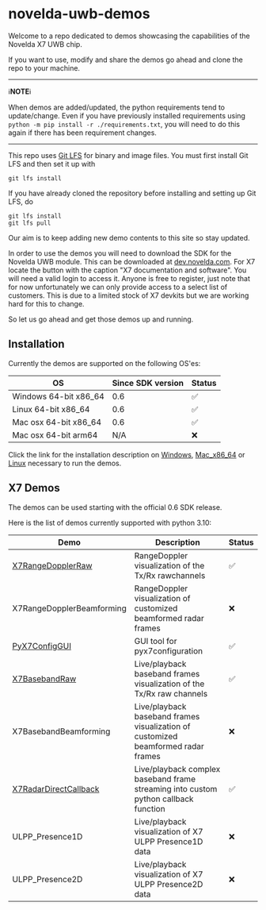 # novelda-uwb-demos

Welcome to a repo dedicated to demos showcasing the capabilities of the Novelda X7 UWB chip.

If you want to use, modify and share the demos go ahead and clone the repo to 
your machine.

---
ℹ️**NOTE**ℹ️

When demos are added/updated, the python requirements tend to update/change. Even if you have previously installed requirements using `python -m pip install -r ./requirements.txt`, you will need to do this again if there has been requirement changes.

---

This repo uses [Git LFS](https://git-lfs.com/) for binary and image files. You must first install Git LFS and then set it up with
 ```
 git lfs install
 ```
If you have already cloned the repository before installing and setting up Git LFS, do
 ```
 git lfs install
 git lfs pull
 ```

 Our aim is to keep adding new demo contents to this site so stay updated.

In order to use the demos you will need to download the SDK for the Novelda UWB module. This can be
downloaded at [dev.novelda.com](https://novelda.com/developer). For X7 locate the button with the caption
"X7 documentation and software". You will need a valid login to access it. Anyone is free to
register, just note that for now unfortunately we can only provide access to a select list of customers.
This is due to a limited stock of X7 devkits but we are working hard for this to change.

So let us go ahead and get those demos up and running.

## Installation ##

Currently the demos are supported on the following OS'es:

 OS                    | Since SDK version | Status             |
|-----------------------|-------------------|--------------------|
| Windows 64-bit x86_64 | 0.6               | :white_check_mark: |
| Linux 64-bit x86_64   | 0.6               | :white_check_mark: |
| Mac osx 64-bit x86_64 | 0.6               | :white_check_mark: |
| Mac osx 64-bit arm64  | N/A               | :x:                |

Click the link for the installation description on [Windows](./InstallationDescription_Windows.md),
[Mac_x86_64](./InstallationDescription_Mac_x86_64.md) or [Linux](./InstallationDescription_Linux.md) necessary to run the demos. 

## X7 Demos ##

The demos can be used starting with the official 0.6 SDK release. 

Here is the list of demos currently supported with python 3.10:

| Demo                                                                                   | Description                                         | Status             |
|----------------------------------------------------------------------------------------|-----------------------------------------------------|--------------------|
| [X7RangeDopplerRaw](./Demos/RadarDirect/X7RangeDopplerRaw/X7RangeDopplerRaw_Readme.md) | RangeDoppler visualization of the Tx/Rx rawchannels | :white_check_mark: |
| X7RangeDopplerBeamforming | RangeDoppler visualization of customized beamformed radar frames | :x: |
| [PyX7ConfigGUI](./Demos/PyX7ConfigGUI/README.md) | GUI tool for pyx7configuration                      | :white_check_mark: |
| [X7BasebandRaw](./Demos/RadarDirect/X7BasebandRaw/X7BasebandRaw_Readme.md) | Live/playback baseband frames visualization of the Tx/Rx raw channels | :white_check_mark: |
| X7BasebandBeamforming | Live/playback baseband frames visualization of customized beamformed radar frames | :x: |
| [X7RadarDirectCallback](./Demos/RadarDirect/X7RadarDirectCallback/X7RadarDirectCallback_Readme.md) | Live/playback complex baseband frame streaming into custom python callback function | :white_check_mark: |
| ULPP_Presence1D | Live/playback visualization of X7 ULPP Presence1D data | :x: |
| ULPP_Presence2D | Live/playback visualization of X7 ULPP Presence2D data | :x: |

